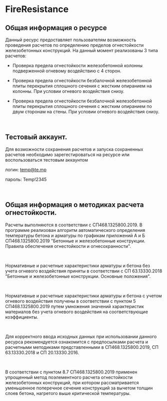 # FireResistance
## Общая информация о ресурсе
Данный ресурс предоставляет пользователям возможность проведения расчетов по определению пределов огнестойкости железобетонных конструкций. На данный момент реализованы 3 типа расчетов:

* Проверка предела огнестойкости железобетонной колонны подверженной огневому воздействию с 4 сторон.

* Проверка предела огнестойкости безбалочной железобетонной плиты перекрытия сплошного сечения с жестким опиранием на колонны. При условии огневого воздействия снизу.

* Проверка предела огнестойкости безбалочной железобетонной плиты перекрытия сплошного сечения с жестким опиранием по двум сторонам на стены. При условии огневого воздействия снизу.

<br/>

## Тестовый аккаунт.
Для возможности сохранения расчетов и запуска сохраненных расчетов необходимо зарегестироваться на ресурсе или воспользоваться тестовым аккаунтом

логин: temp@te.mp

пароль: Temp!2345

<br/>

## Общая информация о методиках расчета огнестойкости.

Расчеты выполняются в соответствии с СП468.1325800.2019. В программе реализован алгоритм автоматического определения температуры бетона и арматуры по графикам приложений А и Б СП468.1325800.2019 "Бетонные и железобетонные конструкции. Правила обеспечения огнестойкости и огнесохранности".

<br/>

Нормативные и расчетные характеристики арматуры и бетона без учета огневого воздействия приняты в соответствии с СП 63.13330.2018 "Бетонные и железобетонные конструкции. Основные положения".

<br/>

Нормативные и расчетные характеристики арматуры и бетона с учетом огневого воздействия получены в соответствии с пунктом 5 СП468.1325800.2019 путем умножения значений характеристик материалов без учета огневого воздействия на соответствующие коэффициенты.

<br/>

Для корректного ввода исходных данных при использовании данного ресурса рекомендуется ознакомится с предпосылками расчета и расчетными методиками представленными в СП468.1325800.2019, СП 63.13330.2018 и СП 20.13330.2016.

<br/>

В соответствии с пунктом 8.7 СП468.1325800.2019 применен упрощенный метод поэлементного расчета огнестойкости железобетонных конструкций, при котором рассматривается уменьшенное поперечное сечение конструкций за вычетом толщин слоев бетона, нагретого выше критической температуры.